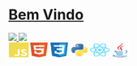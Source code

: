 <h1><a href="https://www.youtube.com/watch?v=dQw4w9WgXcQ">Bem Vindo</a></br></h1>

<div style="display: flex" align="center">
  <a href="https://github.com/Miguelito001">
  <img height="180em" src="https://github-readme-stats.vercel.app/api?username=ArthurDMello&show_icons=false&theme=dark&include_all_commits=true&count_private=true"/>
  <img height="180em" src="https://github-readme-stats.vercel.app/api/top-langs/?username=ArthurDMello&layout=compact&langs_count=7&theme=dark"/>
</div>
<div style="display: flex"><br>
  <img align="center" alt="Miguel-Js" height="30" width="40" src="https://raw.githubusercontent.com/devicons/devicon/master/icons/javascript/javascript-plain.svg">
  <img align="center" alt="Miguel-HTML" height="30" width="40" src="https://raw.githubusercontent.com/devicons/devicon/master/icons/html5/html5-original.svg">
  <img align="center" alt="Miguel-CSS" height="30" width="40" src="https://raw.githubusercontent.com/devicons/devicon/master/icons/css3/css3-original.svg">
  <img align="center" alt="Miguel-Python" height="30" width="40" src="https://raw.githubusercontent.com/devicons/devicon/master/icons/python/python-original.svg">
  <img align="center" alt="Miguel-REACT" height="30" width="40" src="https://raw.githubusercontent.com/devicons/devicon/master/icons/react/react-original.svg">
  <img align="center" alt="Miguel-JAVA" height="30" width="40" src="https://raw.githubusercontent.com/devicons/devicon/master/icons/java/java-original.svg">
</div>
